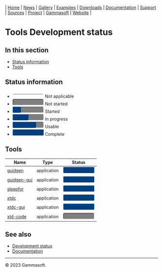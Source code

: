 | [Home](home.md) | [News](news.md) | [Gallery](gallery.md) | [Examples](examples.md) | [Downloads](downloads.md) | [Documentation](documentation.md) | [Support](support.md) | [Sources](https://github.com/gammasoft71/xtd) | [Project](https://sourceforge.net/projects/xtdpro/) | [Gammasoft](gammasoft.md) | [Website](https://gammasoft71.github.io/xtd) |

# Tools Development status

## In this section

* [Status information](#status-information)
* [Tools](#tools)

## Status information

* ![progress](pictures/progress_ina.png) Not applicable
* ![progress](pictures/progress0.png) Not started
* ![progress](pictures/progress25.png) Started
* ![progress](pictures/progress50.png) In progress
* ![progress](pictures/progress75.png) Usable
* ![progress](pictures/progress100.png) Complete

## Tools

| Name                                | Type        | Status                                |
| ----------------------------------- | ----------- | ------------------------------------- |
| [guidgen](../tools/guidgen)         | application | ![progress](pictures/progress100.png) |
| [guidgen-gui](../tools/guidgen-gui) | application | ![progress](pictures/progress100.png) |
| [sleepfor](../tools/sleepfor)       | application | ![progress](pictures/progress100.png) |
| [xtdc](../tools/xtdc)               | application | ![progress](pictures/progress100.png) |
| [xtdc-gui](../tools/xtdc-gui)       | application | ![progress](pictures/progress100.png) |
| [xtd-code](../tools/xtd-code)       | application | ![progress](pictures/progress0.png)   |

## See also

* [Development status](development_status.md)
* [Documentation](documentation.md)

______________________________________________________________________________________________

© 2023 Gammasoft.

